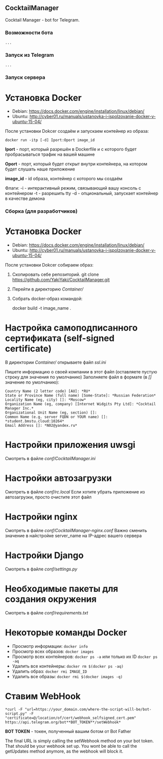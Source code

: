 ## CocktailManager
Cocktail Manager - bot for Telegram. 

### Возможности бота

    ...

### Запуск из Telegram

    ...

### Запуск сервера

# Установка Docker

* Debian: https://docs.docker.com/engine/installation/linux/debian/
* Ubuntu: http://cyber01.ru/manuals/ustanovka-i-ispolzovanie-docker-v-ubuntu-15-04/

После установки Dokcer создаём и запускаем контейнер из образа:

    docker run -itp [-d] Iport:Oport image_id
   
   **Iport** - порт, который разрешён в Dockerfile и с которого будет пробрасываться трафик на вашей машине
   
   **Oport** - порт, который будет открыт внутри контейнера, на котором будет слушать наше приложение
   
   **image_id** - id образа, контейнер с которого мы создаём
   
Флаги:
   -i - интерактивный режим, связывающий вашу консоль с контейнером
   -t - разрешить tty
   -d - опциональный, запускает контейнер в качестве демона

### Сборка (для разработчиков)

# Установка Docker

* Debian: https://docs.docker.com/engine/installation/linux/debian/
* Ubuntu: http://cyber01.ru/manuals/ustanovka-i-ispolzovanie-docker-v-ubuntu-15-04/

После установки Dokcer собираем образ:

1. Скопировать себе репозиторий. git clone https://github.com/YakiYaki/CocktailManager.git
2. Перейти в директорию *Container/*
3. Собрать docker-образ командой:

    docker build -t image_name .

# Настройка самоподписанного сертификата (self-signed certificate)

В директории *Container/* открываете файл *ssl.ini*

Пишете информацию о своей компании в этот файл (оставляете пустую строку для значения по умолчанию)
Заполняете файл в формате (в *[]* значение по умолчанию):

    Country Name (2 letter code) [AU]: *RU*
    State or Province Name (full name) [Some-State]: *Russian Federation*
    Locality Name (eg, city) []: *Moscow*
    Organization Name (eg, company) [Internet Widgits Pty Ltd]: *Cocktail Manager Inc.*
    Organizational Unit Name (eg, section) []:
    Common Name (e.g. server FQDN or YOUR name) []: *student.bmstu.cloud:10264*
    Email Address []: *N02@yandex.ru*

# Настройки приложения uwsgi

Смотреть в файле *conf/CocktailManager.ini*

# Настройки автозагрузки

Смотреть в файле *conf/rc.local*
Если хотите убрать приложение из автозагрузки, просто очистите этот файл

# Настройки nginx

Смотреть в файле *conf/CocktailManager-nginx.conf*
Важно сменить значение в найстройке server_name на IP-адрес вашего сервера

# Настройки Django

Смотреть в файле *conf/settings.py*

# Необходимые пакеты для создания окружения

Смотреть в файле *conf/requirements.txt*

# Некоторые команды Docker

* Просмотр информации: `docker info`
* Просмотр всех образов: `docker images`
* Просмотр всех контейнеров: `docker ps -a` или только их ID `docker ps -aq`
* Удалить все контейнеры: `docker rm $(docker ps -aq)`
* Удалить образ: `docker rmi IMAGE_ID`
* Удалить все образы: `docker rmi $(docker images -q)`

# Ставим WebHook


    *curl -F "url=https://your_domain.com/where-the-script-will-be/bot-script.py" -F "certificate=@/location/of/cert/webhook_selfsigned_cert.pem" https://api.telegram.org/bot**BOT_TOKEN**/setWebhook*

**BOT TOKEN** - токен, полученный вашим ботом от Bot Father

The final URL is simply calling the setWebhook method on your bot token. That should be your webhook set up. You wont be able to call the getUpdates method anymore, as the webhook will block it.
